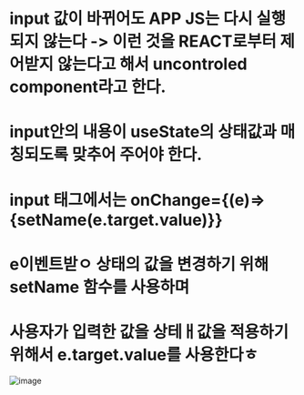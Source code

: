 # input 값이 바뀌어도 APP JS는 다시 실행되지 않는다 -> 이런 것을 REACT로부터 제어받지 않는다고 해서 uncontroled component라고 한다.
# input안의 내용이 useState의 상태값과 매칭되도록 맞추어 주어야 한다.

# input 태그에서는 onChange={(e)=>{setName(e.target.value)}}
# e이벤트받ㅇ 상태의 값을 변경하기 위해 setName 함수를 사용하며
# 사용자가 입력한 값을 상테ㅐ값을 적용하기 위해서 e.target.value를 사용한다ㅎ

![image](https://github.com/aeiouzz/react/assets/145514483/8cce39f3-b373-44bf-9f62-fc8ca3ab7df3)
